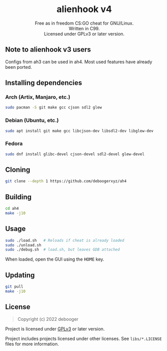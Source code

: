 <div align="center">
<h1>alienhook v4</h1>
Free as in freedom CS:GO cheat for GNU/Linux.<br>
Written in C99.<br>
Licensed under GPLv3 or later version.<br>
</div>

## Note to alienhook v3 users

Configs from ah3 can be used in ah4.
Most used features have already been ported.

## Installing dependencies

### Arch (Artix, Manjaro, etc.)

```sh
sudo pacman -S git make gcc cjson sdl2 glew
```

### Debian (Ubuntu, etc.)

```sh
sudo apt install git make gcc libcjson-dev libsdl2-dev libglew-dev
```

### Fedora

```sh
sudo dnf install glibc-devel cjson-devel sdl2-devel glew-devel
```

## Cloning

```sh
git clone --depth 1 https://github.com/deboogerxyz/ah4
```

## Building

```sh
cd ah4
make -j10
```

## Usage

```sh
sudo ./load.sh   # Reloads if cheat is already loaded
sudo ./unload.sh
sudo ./debug.sh  # load.sh, but leaves GDB attached
```

When loaded, open the GUI using the <kbd>HOME</kbd> key.

## Updating

```sh
git pull
make -j10
```

## License

> Copyright (c) 2022 debooger

Project is licensed under [GPLv3](https://www.gnu.org/licenses/gpl-3.0.en.html) or later version.

Project includes projects licensed under other licenses. See `libs/*.LICENSE` files for more information.
